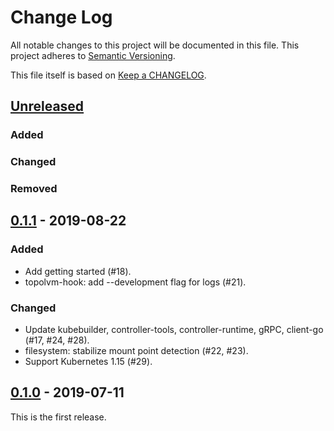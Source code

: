 # Change Log

All notable changes to this project will be documented in this file.
This project adheres to [Semantic Versioning](http://semver.org/).

This file itself is based on [Keep a CHANGELOG](https://keepachangelog.com/en/0.3.0/).

## [Unreleased]

### Added
### Changed
### Removed

## [0.1.1] - 2019-08-22

### Added

- Add getting started (#18).
- topolvm-hook: add --development flag for logs (#21).

### Changed

- Update kubebuilder, controller-tools, controller-runtime, gRPC, client-go (#17, #24, #28).
- filesystem: stabilize mount point detection (#22, #23).
- Support Kubernetes 1.15 (#29).

## [0.1.0] - 2019-07-11

This is the first release.

[Unreleased]: https://github.com/cybozu-go/topolvm/compare/v0.1.1...HEAD
[0.1.1]: https://github.com/cybozu-go/topolvm/compare/v0.1.0...v0.1.1
[0.1.0]: https://github.com/cybozu-go/topolvm/compare/8d34ac6690b0326d1c08be34f8f4667cff47e9c0...v0.1.0
